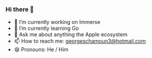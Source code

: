 ### Hi there 👋

- 🔭 I’m currently working on Immerse
- 🌱 I’m currently learning Go
- 💬 Ask me about anything the Apple ecosystem
- 📫 How to reach me: georgeschamoun3@hotmail.com
- 😄 Pronouns: He / Him
